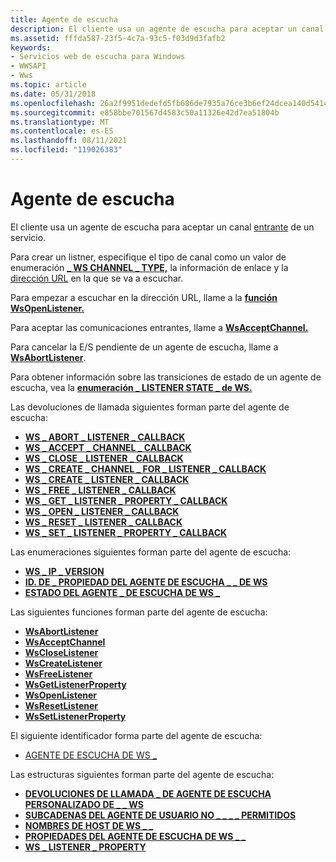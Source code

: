 ```yaml
---
title: Agente de escucha
description: El cliente usa un agente de escucha para aceptar un canal entrante de un servicio.
ms.assetid: fffda587-23f5-4c7a-93c5-f03d9d3fafb2
keywords:
- Servicios web de escucha para Windows
- WWSAPI
- Wws
ms.topic: article
ms.date: 05/31/2018
ms.openlocfilehash: 26a2f9951dedefd5fb686de7935a76ce3b6ef24dcea140d5414b713e89ad1f1d
ms.sourcegitcommit: e858bbe701567d4583c50a11326e42d7ea51804b
ms.translationtype: MT
ms.contentlocale: es-ES
ms.lasthandoff: 08/11/2021
ms.locfileid: "119026383"
---
```

# <a name="listener"></a>Agente de escucha

El cliente usa un agente de escucha para aceptar un canal [entrante](channel.md) de un servicio.

Para crear un listner, especifique el tipo de canal como [](binding.md) un valor de enumeración [**\_ WS CHANNEL \_ TYPE,**](/windows/desktop/api/WebServices/ne-webservices-ws_channel_type) la información de enlace y la [dirección URL](url.md) en la que se va a escuchar.


Para empezar a escuchar en la dirección URL, llame a la [**función WsOpenListener.**](/windows/desktop/api/WebServices/nf-webservices-wsopenlistener)

Para aceptar las comunicaciones entrantes, llame a [**WsAcceptChannel.**](/windows/desktop/api/WebServices/nf-webservices-wsacceptchannel)

Para cancelar la E/S pendiente de un agente de escucha, llame a [**WsAbortListener**](/windows/desktop/api/WebServices/nf-webservices-wsabortlistener).

Para obtener información sobre las transiciones de estado de un agente de escucha, vea la [**enumeración \_ LISTENER STATE \_ de WS.**](/windows/desktop/api/WebServices/ne-webservices-ws_listener_state)

Las devoluciones de llamada siguientes forman parte del agente de escucha:

-   [**WS \_ ABORT \_ LISTENER \_ CALLBACK**](/windows/desktop/api/WebServices/nc-webservices-ws_abort_listener_callback)
-   [**WS \_ ACCEPT \_ CHANNEL \_ CALLBACK**](/windows/desktop/api/WebServices/nc-webservices-ws_accept_channel_callback)
-   [**WS \_ CLOSE \_ LISTENER \_ CALLBACK**](/windows/desktop/api/WebServices/nc-webservices-ws_close_listener_callback)
-   [**WS \_ CREATE \_ CHANNEL \_ FOR \_ LISTENER \_ CALLBACK**](/windows/desktop/api/WebServices/nc-webservices-ws_create_channel_for_listener_callback)
-   [**WS \_ CREATE \_ LISTENER \_ CALLBACK**](/windows/desktop/api/WebServices/nc-webservices-ws_create_listener_callback)
-   [**WS \_ FREE \_ LISTENER \_ CALLBACK**](/windows/desktop/api/WebServices/nc-webservices-ws_free_listener_callback)
-   [**WS \_ GET \_ LISTENER \_ PROPERTY \_ CALLBACK**](/windows/desktop/api/WebServices/nc-webservices-ws_get_listener_property_callback)
-   [**WS \_ OPEN \_ LISTENER \_ CALLBACK**](/windows/desktop/api/WebServices/nc-webservices-ws_open_listener_callback)
-   [**WS \_ RESET \_ LISTENER \_ CALLBACK**](/windows/desktop/api/WebServices/nc-webservices-ws_reset_listener_callback)
-   [**WS \_ SET \_ LISTENER \_ PROPERTY \_ CALLBACK**](/windows/desktop/api/WebServices/nc-webservices-ws_set_listener_property_callback)

Las enumeraciones siguientes forman parte del agente de escucha:

-   [**WS \_ IP \_ VERSION**](/windows/desktop/api/WebServices/ne-webservices-ws_ip_version)
-   [**ID. DE \_ PROPIEDAD DEL AGENTE DE ESCUCHA \_ \_ DE WS**](/windows/desktop/api/WebServices/ne-webservices-ws_listener_property_id)
-   [**ESTADO DEL AGENTE \_ DE ESCUCHA DE WS \_**](/windows/desktop/api/WebServices/ne-webservices-ws_listener_state)

Las siguientes funciones forman parte del agente de escucha:

-   [**WsAbortListener**](/windows/desktop/api/WebServices/nf-webservices-wsabortlistener)
-   [**WsAcceptChannel**](/windows/desktop/api/WebServices/nf-webservices-wsacceptchannel)
-   [**WsCloseListener**](/windows/desktop/api/WebServices/nf-webservices-wscloselistener)
-   [**WsCreateListener**](/windows/desktop/api/WebServices/nf-webservices-wscreatelistener)
-   [**WsFreeListener**](/windows/desktop/api/WebServices/nf-webservices-wsfreelistener)
-   [**WsGetListenerProperty**](/windows/desktop/api/WebServices/nf-webservices-wsgetlistenerproperty)
-   [**WsOpenListener**](/windows/desktop/api/WebServices/nf-webservices-wsopenlistener)
-   [**WsResetListener**](/windows/desktop/api/WebServices/nf-webservices-wsresetlistener)
-   [**WsSetListenerProperty**](/windows/desktop/api/WebServices/nf-webservices-wssetlistenerproperty)

El siguiente identificador forma parte del agente de escucha:

-   [AGENTE DE ESCUCHA DE WS \_](ws-listener.md)

Las estructuras siguientes forman parte del agente de escucha:

-   [**DEVOLUCIONES DE LLAMADA \_ DE AGENTE DE ESCUCHA PERSONALIZADO DE \_ \_ WS**](/windows/desktop/api/WebServices/ns-webservices-ws_custom_listener_callbacks)
-   [**SUBCADENAS DEL AGENTE DE USUARIO NO \_ \_ \_ \_ PERMITIDOS**](/windows/desktop/api/WebServices/ns-webservices-ws_disallowed_user_agent_substrings)
-   [**NOMBRES DE HOST DE WS \_ \_**](/windows/desktop/api/WebServices/ns-webservices-ws_host_names)
-   [**PROPIEDADES DEL AGENTE DE ESCUCHA DE WS \_ \_**](/windows/desktop/api/WebServices/ns-webservices-ws_listener_properties)
-   [**WS \_ LISTENER \_ PROPERTY**](/windows/desktop/api/WebServices/ns-webservices-ws_listener_property)

 

 




